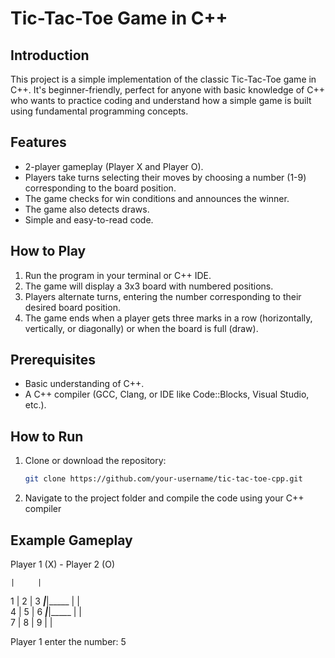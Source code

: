 # Tic-Tac-Toe Game in C++

## Introduction
This project is a simple implementation of the classic Tic-Tac-Toe game in C++. It's beginner-friendly, perfect for anyone with basic knowledge of C++ who wants to practice coding and understand how a simple game is built using fundamental programming concepts.

## Features
- 2-player gameplay (Player X and Player O).
- Players take turns selecting their moves by choosing a number (1-9) corresponding to the board position.
- The game checks for win conditions and announces the winner.
- The game also detects draws.
- Simple and easy-to-read code.

## How to Play
1. Run the program in your terminal or C++ IDE.
2. The game will display a 3x3 board with numbered positions.
3. Players alternate turns, entering the number corresponding to their desired board position.
4. The game ends when a player gets three marks in a row (horizontally, vertically, or diagonally) or when the board is full (draw).

## Prerequisites
- Basic understanding of C++.
- A C++ compiler (GCC, Clang, or IDE like Code::Blocks, Visual Studio, etc.).

## How to Run
1. Clone or download the repository:
   ```bash
   git clone https://github.com/your-username/tic-tac-toe-cpp.git
2. Navigate to the project folder and compile the code using your C++ compiler


## Example Gameplay

Player 1 (X) - Player 2 (O)

    |     |     
  1 |  2  | 3
 _____|_____|_____
    |     |     
  4 |  5  | 6
 _____|_____|_____
    |     |     
  7 |  8  | 9
       |     |     

Player 1 enter the number: 5

